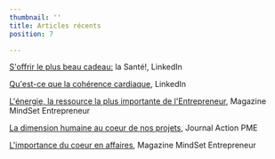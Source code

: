 ```yaml
---
thumbnail: ''
title: Articles récents
position: 7

---
```

[S'offrir le plus beau cadeau:](https://www.linkedin.com/pulse/soffrir-le-plus-beau-cadeau-la-santé-nancy-bilodeau-mba/ "Santé") la Santé!, LinkedIn

[Qu'est-ce que la cohérence cardiaque](http://bit.ly/Def_CoherenceCardiaque), LinkedIn

[L'énergie, la ressource la plus importante de l'Entrepreneur](https://mindset-entrepreneur.com/energie-la-ressource-la-plus-importante-de-lentrepreneur/ "L'énergie"), Magazine MindSet Entrepreneur

[La dimension humaine au coeur de nos projets](https://journalactionpme.com/2019/10/la-dimension-humaine-au-coeur-de-nos-projets/ "Projets"), Journal Action PME

[L'importance du coeur en affaires](https://mindset-entrepreneur.com/importance-du-coeur-en-affaires/ "Importance du Coeur"), Magazine MindSet Entrepreneur